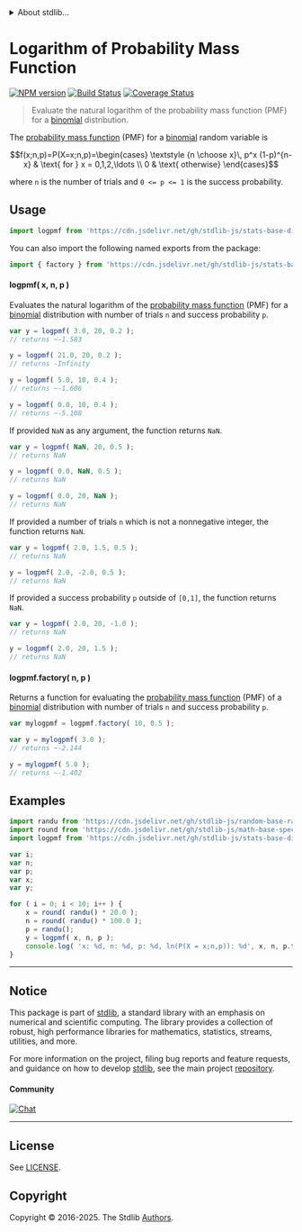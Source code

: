 <!--

@license Apache-2.0

Copyright (c) 2018 The Stdlib Authors.

Licensed under the Apache License, Version 2.0 (the "License");
you may not use this file except in compliance with the License.
You may obtain a copy of the License at

   http://www.apache.org/licenses/LICENSE-2.0

Unless required by applicable law or agreed to in writing, software
distributed under the License is distributed on an "AS IS" BASIS,
WITHOUT WARRANTIES OR CONDITIONS OF ANY KIND, either express or implied.
See the License for the specific language governing permissions and
limitations under the License.

-->


<details>
  <summary>
    About stdlib...
  </summary>
  <p>We believe in a future in which the web is a preferred environment for numerical computation. To help realize this future, we've built stdlib. stdlib is a standard library, with an emphasis on numerical and scientific computation, written in JavaScript (and C) for execution in browsers and in Node.js.</p>
  <p>The library is fully decomposable, being architected in such a way that you can swap out and mix and match APIs and functionality to cater to your exact preferences and use cases.</p>
  <p>When you use stdlib, you can be absolutely certain that you are using the most thorough, rigorous, well-written, studied, documented, tested, measured, and high-quality code out there.</p>
  <p>To join us in bringing numerical computing to the web, get started by checking us out on <a href="https://github.com/stdlib-js/stdlib">GitHub</a>, and please consider <a href="https://opencollective.com/stdlib">financially supporting stdlib</a>. We greatly appreciate your continued support!</p>
</details>

# Logarithm of Probability Mass Function

[![NPM version][npm-image]][npm-url] [![Build Status][test-image]][test-url] [![Coverage Status][coverage-image]][coverage-url] <!-- [![dependencies][dependencies-image]][dependencies-url] -->

> Evaluate the natural logarithm of the probability mass function (PMF) for a [binomial][binomial-distribution] distribution.

<section class="intro">

The [probability mass function][pmf] (PMF) for a [binomial][binomial-distribution] random variable is

<!-- <equation class="equation" label="eq:binomial_pmf" align="center" raw="f(x;n,p)=P(X=x;n,p)=\begin{cases} \textstyle {n \choose x}\, p^x (1-p)^{n-x} & \text{ for } x = 0,1,2,\ldots \\ 0 & \text{ otherwise} \end{cases}" alt="Probability mass function (PMF) for a binomial distribution."> -->

```math
f(x;n,p)=P(X=x;n,p)=\begin{cases} \textstyle {n \choose x}\, p^x (1-p)^{n-x} & \text{ for } x = 0,1,2,\ldots \\ 0 & \text{ otherwise} \end{cases}
```

<!-- <div class="equation" align="center" data-raw-text="f(x;n,p)=P(X=x;n,p)=\begin{cases} \textstyle {n \choose x}\, p^x (1-p)^{n-x} &amp; \text{ for } x = 0,1,2,\ldots \\ 0 &amp; \text{ otherwise} \end{cases}" data-equation="eq:binomial_pmf">
    <img src="https://cdn.jsdelivr.net/gh/stdlib-js/stdlib@51534079fef45e990850102147e8945fb023d1d0/lib/node_modules/@stdlib/stats/base/dists/binomial/logpmf/docs/img/equation_binomial_pmf.svg" alt="Probability mass function (PMF) for a binomial distribution.">
    <br>
</div> -->

<!-- </equation> -->

where `n` is the number of trials and `0 <= p <= 1` is the success probability.

</section>

<!-- /.intro -->



<section class="usage">

## Usage

```javascript
import logpmf from 'https://cdn.jsdelivr.net/gh/stdlib-js/stats-base-dists-binomial-logpmf@deno/mod.js';
```

You can also import the following named exports from the package:

```javascript
import { factory } from 'https://cdn.jsdelivr.net/gh/stdlib-js/stats-base-dists-binomial-logpmf@deno/mod.js';
```

#### logpmf( x, n, p )

Evaluates the natural logarithm of the [probability mass function][pmf] (PMF) for a [binomial][binomial-distribution] distribution with number of trials `n` and success probability `p`.

```javascript
var y = logpmf( 3.0, 20, 0.2 );
// returns ~-1.583

y = logpmf( 21.0, 20, 0.2 );
// returns -Infinity

y = logpmf( 5.0, 10, 0.4 );
// returns ~-1.606

y = logpmf( 0.0, 10, 0.4 );
// returns ~-5.108
```

If provided `NaN` as any argument, the function returns `NaN`.

```javascript
var y = logpmf( NaN, 20, 0.5 );
// returns NaN

y = logpmf( 0.0, NaN, 0.5 );
// returns NaN

y = logpmf( 0.0, 20, NaN );
// returns NaN
```

If provided a number of trials `n` which is not a nonnegative integer, the function returns `NaN`.

```javascript
var y = logpmf( 2.0, 1.5, 0.5 );
// returns NaN

y = logpmf( 2.0, -2.0, 0.5 );
// returns NaN
```

If provided a success probability `p` outside of `[0,1]`, the function returns `NaN`.

```javascript
var y = logpmf( 2.0, 20, -1.0 );
// returns NaN

y = logpmf( 2.0, 20, 1.5 );
// returns NaN
```

#### logpmf.factory( n, p )

Returns a function for evaluating the [probability mass function][pmf] (PMF) of a [binomial][binomial-distribution] distribution with number of trials `n` and success probability `p`.

```javascript
var mylogpmf = logpmf.factory( 10, 0.5 );

var y = mylogpmf( 3.0 );
// returns ~-2.144

y = mylogpmf( 5.0 );
// returns ~-1.402
```

</section>

<!-- /.usage -->

<section class="examples">

## Examples

<!-- eslint no-undef: "error" -->

```javascript
import randu from 'https://cdn.jsdelivr.net/gh/stdlib-js/random-base-randu@deno/mod.js';
import round from 'https://cdn.jsdelivr.net/gh/stdlib-js/math-base-special-round@deno/mod.js';
import logpmf from 'https://cdn.jsdelivr.net/gh/stdlib-js/stats-base-dists-binomial-logpmf@deno/mod.js';

var i;
var n;
var p;
var x;
var y;

for ( i = 0; i < 10; i++ ) {
    x = round( randu() * 20.0 );
    n = round( randu() * 100.0 );
    p = randu();
    y = logpmf( x, n, p );
    console.log( 'x: %d, n: %d, p: %d, ln(P(X = x;n,p)): %d', x, n, p.toFixed( 4 ), y.toFixed( 4 ) );
}
```

</section>

<!-- /.examples -->

<!-- Section for related `stdlib` packages. Do not manually edit this section, as it is automatically populated. -->

<section class="related">

</section>

<!-- /.related -->

<!-- Section for all links. Make sure to keep an empty line after the `section` element and another before the `/section` close. -->


<section class="main-repo" >

* * *

## Notice

This package is part of [stdlib][stdlib], a standard library with an emphasis on numerical and scientific computing. The library provides a collection of robust, high performance libraries for mathematics, statistics, streams, utilities, and more.

For more information on the project, filing bug reports and feature requests, and guidance on how to develop [stdlib][stdlib], see the main project [repository][stdlib].

#### Community

[![Chat][chat-image]][chat-url]

---

## License

See [LICENSE][stdlib-license].


## Copyright

Copyright &copy; 2016-2025. The Stdlib [Authors][stdlib-authors].

</section>

<!-- /.stdlib -->

<!-- Section for all links. Make sure to keep an empty line after the `section` element and another before the `/section` close. -->

<section class="links">

[npm-image]: http://img.shields.io/npm/v/@stdlib/stats-base-dists-binomial-logpmf.svg
[npm-url]: https://npmjs.org/package/@stdlib/stats-base-dists-binomial-logpmf

[test-image]: https://github.com/stdlib-js/stats-base-dists-binomial-logpmf/actions/workflows/test.yml/badge.svg?branch=main
[test-url]: https://github.com/stdlib-js/stats-base-dists-binomial-logpmf/actions/workflows/test.yml?query=branch:main

[coverage-image]: https://img.shields.io/codecov/c/github/stdlib-js/stats-base-dists-binomial-logpmf/main.svg
[coverage-url]: https://codecov.io/github/stdlib-js/stats-base-dists-binomial-logpmf?branch=main

<!--

[dependencies-image]: https://img.shields.io/david/stdlib-js/stats-base-dists-binomial-logpmf.svg
[dependencies-url]: https://david-dm.org/stdlib-js/stats-base-dists-binomial-logpmf/main

-->

[chat-image]: https://img.shields.io/gitter/room/stdlib-js/stdlib.svg
[chat-url]: https://app.gitter.im/#/room/#stdlib-js_stdlib:gitter.im

[stdlib]: https://github.com/stdlib-js/stdlib

[stdlib-authors]: https://github.com/stdlib-js/stdlib/graphs/contributors

[umd]: https://github.com/umdjs/umd
[es-module]: https://developer.mozilla.org/en-US/docs/Web/JavaScript/Guide/Modules

[deno-url]: https://github.com/stdlib-js/stats-base-dists-binomial-logpmf/tree/deno
[deno-readme]: https://github.com/stdlib-js/stats-base-dists-binomial-logpmf/blob/deno/README.md
[umd-url]: https://github.com/stdlib-js/stats-base-dists-binomial-logpmf/tree/umd
[umd-readme]: https://github.com/stdlib-js/stats-base-dists-binomial-logpmf/blob/umd/README.md
[esm-url]: https://github.com/stdlib-js/stats-base-dists-binomial-logpmf/tree/esm
[esm-readme]: https://github.com/stdlib-js/stats-base-dists-binomial-logpmf/blob/esm/README.md
[branches-url]: https://github.com/stdlib-js/stats-base-dists-binomial-logpmf/blob/main/branches.md

[stdlib-license]: https://raw.githubusercontent.com/stdlib-js/stats-base-dists-binomial-logpmf/main/LICENSE

[binomial-distribution]: https://en.wikipedia.org/wiki/Binomial_distribution

[pmf]: https://en.wikipedia.org/wiki/Probability_mass_function

</section>

<!-- /.links -->
